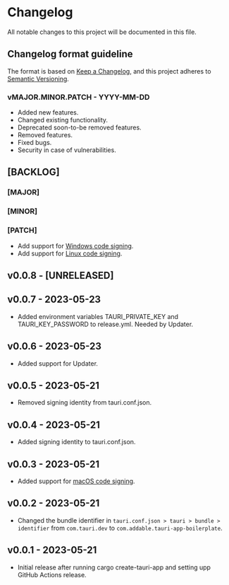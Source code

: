 # Changelog
All notable changes to this project will be documented in this file.

## Changelog format guideline
The format is based on [Keep a Changelog](https://keepachangelog.com/en/1.0.0/),
and this project adheres to [Semantic Versioning](https://semver.org/spec/v2.0.0.html).

### vMAJOR.MINOR.PATCH - YYYY-MM-DD

- Added new features.
- Changed existing functionality.
- Deprecated soon-to-be removed features.
- Removed features.
- Fixed bugs.
- Security in case of vulnerabilities.

## [BACKLOG]

### [MAJOR]

### [MINOR]

### [PATCH]
- Add support for [Windows code signing](https://tauri.app/v1/guides/distribution/sign-windows).
- Add support for [Linux code signing](https://tauri.app/v1/guides/distribution/sign-linux).

## v0.0.8 - [UNRELEASED]

## v0.0.7 - 2023-05-23
- Added environment variables TAURI_PRIVATE_KEY and TAURI_KEY_PASSWORD to release.yml. Needed by Updater.

## v0.0.6 - 2023-05-23
- Added support for Updater.

## v0.0.5 - 2023-05-21
- Removed signing identity from tauri.conf.json.

## v0.0.4 - 2023-05-21
- Added signing identity to tauri.conf.json.

## v0.0.3 - 2023-05-21
- Added support for [macOS code signing](https://tauri.app/v1/guides/distribution/sign-macos).

## v0.0.2 - 2023-05-21
- Changed the bundle identifier in `tauri.conf.json > tauri > bundle > identifier` from `com.tauri.dev` to `com.addable.tauri-app-boilerplate`.

## v0.0.1 - 2023-05-21
- Initial release after running cargo create-tauri-app and setting upp GitHub Actions release.